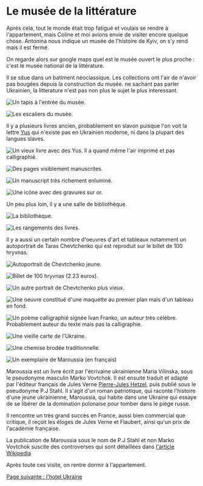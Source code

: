# Le musée de la littérature

Après cela, tout le monde était trop fatigué et voulais se rendre à
l'appartement, mais Coline et moi avions envie de visiter encore quelque chose.
Antonina nous indique un musée de l'histoire de Kyiv, on s'y rend mais il est
fermé.

On regarde alors sur google maps quel est le musée ouvert le plus proche : c'est
le musée national de la littérature.

Il se situe dans un batiment néoclassique. Les collections ont l'air de n'avoir
pas bougées depuis la construction du musée. ne sachant pas parler Ukrainien, la
litterature n'est pas non plus le sujet le plus interessant.

![Un tapis à l'entrée du musée.](images/kyiv/p4/musee_de_la_literature/tapis.jpg)

![Les escaliers du musée.](images/kyiv/p4/musee_de_la_literature/escaliers.jpg)

Il y a plusieurs livres ancien, probablement en slavon puisque l'on voit la
lettre [Yus](https://en.wikipedia.org/wiki/Yus) qui n'existe pas en Ukrainien
moderne, ni dans la plupart des langues slaves.

![Un vieux livre avec des Yus. Il a quand même l'air imprimé et pas calligraphié.](images/kyiv/p4/musee_de_la_literature/vieux_livre.jpg)

![Des pages visiblement manuscrites.](images/kyiv/p4/musee_de_la_literature/illustrations.jpg)

![Un manuscript très richement enluminé.](images/kyiv/p4/musee_de_la_literature/enluminures.jpg)

![Une icône avec des gravures sur or.](images/kyiv/p4/musee_de_la_literature/icone.jpg)

Un peu plus loin, il y a une salle de bibliothèque.

![La bibliothèque.](images/kyiv/p4/musee_de_la_literature/bibliotheque.jpg)

![Les rangements des livres.](images/kyiv/p4/musee_de_la_literature/etageres.jpg)

Il y a aussi un certain nombre d'oeuvres d'art et tableaux notamment un
autoportrait de Taras Chevtchenko qui est reproduit sur le billet de 100
hryvnas.

![Autoportrait de Chevtchenko jeune.](images/kyiv/p4/musee_de_la_literature/shevchenko_jeune.jpg)

![Billet de 100 hryvnas (2.23 euros).](images/kyiv/p4/musee_de_la_literature/hryvna_100.jpg)

![Un autre portrait de Chevtchenko plus vieux.](images/kyiv/p4/musee_de_la_literature/shevchenko_vieux.jpg)

![Une oeuvre constitué d'une maquette au premier plan mais d'un tableau en fond.](images/kyiv/p4/musee_de_la_literature/maquette_aquarelle.jpg)

![Un poème calligraphié signée Ivan Franko, un auteur très célèbre. Probablement auteur du texte mais pas la calligraphie.](images/kyiv/p4/musee_de_la_literature/poeme_ivan_franko.jpg)

![Une vieille carte de l'Ukraine.](images/kyiv/p4/musee_de_la_literature/carte.jpg)

![Une chemise brodée traditionnelle.](images/kyiv/p4/musee_de_la_literature/chemise.jpg)

![Un exemplaire de Maroussia (en français)](images/kyiv/p4/musee_de_la_literature/maroussia.jpg)

Maroussia est un livre écrit par l'écrivaine ukrainienne Maria Vilinska, sous le
pseudonyme masculin Marko Vovtchok. Il est ensuite traduit et adapté par
l'éditeur français de Jules Verne [Pierre-Jules
Hetzel](https://fr.wikipedia.org/wiki/Pierre-Jules_Hetzel), puis publié sous le
pseudonyme P.J Stahl. Il s'agit d'un roman patriotique, qui raconte l'histoire
d'une jeune ukrainienne, Maroussia, qui habite dans une Ukraine qui essaye de se
libérer de la domination polonaise pour tomber dans le piège russe.

Il rencontre un très grand succès en France, aussi bien commercial que critique,
il reçoit les éloges de Jules Verne et Flaubert, ainsi qu'un prix de l'académie
française.

La publication de Maroussia sous le nom de P.J Stahl et non Marko Vovtchok
suscite des controverses qui sont détaillées dans [l'article
Wikipedia](https://fr.wikipedia.org/wiki/Maroussia)

Après toute ces visite, on rentre dormir à l'appartement.

[Page suivante : l'hotel Ukraine](kyiv_5_hotel_ukraine.md)

